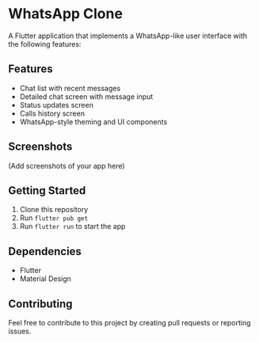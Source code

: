 # WhatsApp Clone

A Flutter application that implements a WhatsApp-like user interface with the following features:

## Features
- Chat list with recent messages
- Detailed chat screen with message input
- Status updates screen
- Calls history screen
- WhatsApp-style theming and UI components

## Screenshots
(Add screenshots of your app here)

## Getting Started
1. Clone this repository
2. Run `flutter pub get`
3. Run `flutter run` to start the app

## Dependencies
- Flutter
- Material Design

## Contributing
Feel free to contribute to this project by creating pull requests or reporting issues.
